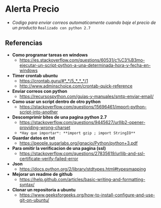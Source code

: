 # Alerta Precio
- *Codigo para enviar correos automaticamente cuando baje el precio de un producto*
`Realizado con python 2.7`

## Referencias
- **Como programar tareas en windows**
  - https://es.stackoverflow.com/questions/60531/c%C3%B3mo-ejecutar-un-script-python-a-una-determinada-hora-y-fecha-en-windows    
- **Timer crontab ubuntu**
   * https://crontab.guru/#*_*/5_*_*_*/1
   * http://www.adminschoice.com/crontab-quick-reference 
- **Enviar correos con python**
   * https://recursospython.com/guias-y-manuales/smtp-enviar-email/ 
- **Como usar un script dentro de otro python**
  * https://stackoverflow.com/questions/15696461/import-python-script-into-another 
- **Descomprimir bites de una pagina python 2.7**
  * https://stackoverflow.com/questions/9445627/urllib2-opener-providing-wrong-charset
  - `*Hay que importar*: **import gzip ; import StringIO** `
- **Guardar datos en txt**
  - https://people.sugarlabs.org/ignacio/Python/python+3.pdf
- **Para omitir la verificacion de una pagina (ssl)**
  * https://stackoverflow.com/questions/27835619/urllib-and-ssl-certificate-verify-failed-error
- **Json**
  - https://docs.python.org/2/library/stdtypes.html#typesmapping  
- **Mejorar un readme de github**
  * https://help.github.com/articles/basic-writing-and-formatting-syntax/
- **Clonar un repositoria a ubuntu**
  - https://www.geeksforgeeks.org/how-to-install-configure-and-use-git-on-ubuntu/
